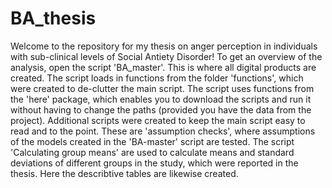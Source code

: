 # BA_thesis
Welcome to the repository for my thesis on anger perception in individuals with sub-clinical levels of Social Antiety Disorder!
To get an overview of the analysis, open the script 'BA_master'. This is where all digital products are created. The script loads in functions from the folder 'functions', which were created to de-clutter the main script. The script uses functions from the 'here' package, which enables you to download the scripts and run it without having to change the paths (provided you have the data from the project). Additional scripts were created to keep the main script easy to read and to the point. These are 'assumption checks', where assumptions of the models created in the 'BA-master' script are tested. The script 'Calculating group means' are used to calculate means and standard deviations of different groups in the study, which were reported in the thesis. Here the describtive tables are likewise created.
